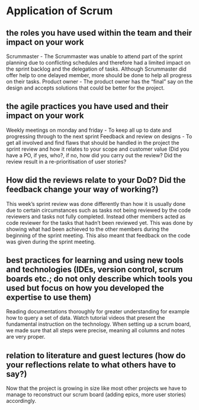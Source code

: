 
# Application of Scrum

## the roles you have used within the team and their impact on your work
Scrummaster - The Scrummaster was unable to attend part of the sprint planning due to conflicting schedules and therefore had a limited impact on the sprint backlog and the delegation of tasks. Although Scrummaster did offer help to one delayed member, more should be done to help all progress on their tasks.
Product owner - The product owner has the “final” say on the design and accepts solutions that could be better for the project. 

## the agile practices you have used and their impact on your work
Weekly meetings on monday and friday - To keep all up to date and progressing through to the next sprint
Feedback and review on designs - To get all involved and find flaws that should be handled in the project
the sprint review and how it relates to your scope and customer value (Did you have a PO, if yes, who?, if no, how did you carry out the review? Did the review result in a re-prioritisation of user stories? 

## How did the reviews relate to your DoD? Did the feedback change your way of working?)

This week’s sprint review was done differently than how it is usually done due to certain circumstances such as tasks not being reviewed by the code reviewers and tasks not fully completed. Instead other members acted as code reviewer for the tasks that hadn’t been reviewed yet. This was done by showing what had been achieved to the other members during the beginning of the sprint meeting. This also meant that feedback on the code was given during the sprint meeting. 

## best practices for learning and using new tools and technologies (IDEs, version control, scrum boards etc.; do not only describe which tools you used but focus on how you developed the expertise to use them)
Reading documentations thoroughly for greater understanding for example how to query a set of data. Watch tutorial videos that present the fundamental instruction on the technology. When setting up a scrum board, we made sure that all steps were precise, meaning all columns and notes are very proper.

## relation to literature and guest lectures (how do your reflections relate to what others have to say?)
Now that the project is growing in size like most other projects we have to manage to reconstruct our scrum board (adding epics, more user stories) accordingly.
